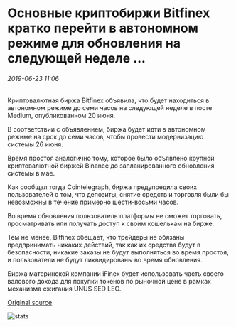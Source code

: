 # Основные криптобиржи Bitfinex кратко перейти в автономном режиме для обновления на следующей неделе ...

###### 2019-06-23 11:06

Криптовалютная биржа Bitfinex объявила, что будет находиться в автономном режиме до семи часов на следующей неделе в посте Medium, опубликованном 20 июня.

В соответствии с объявлением, биржа будет идти в автономном режиме на срок до семи часов, чтобы провести модернизацию системы 26 июня.

Время простоя аналогично тому, которое было объявлено крупной криптовалютной биржей Binance до запланированного обновления системы в мае.

Как сообщал тогда Cointelegraph, биржа предупредила своих пользователей о том, что депозиты, снятие средств и торговля были бы невозможны в течение примерно шести-восьми часов.

Во время обновления пользователь платформы не сможет торговать, просматривать или получать доступ к своим кошелькам на бирже.

Тем не менее, Bitfinex обещает, что трейдеры не обязаны предпринимать никаких действий, так как их средства будут в безопасности, никакие заказы не будут выполняться во время простоя, и пользователи не будут ликвидированы во время обновления.

Биржа материнской компании iFinex будет использовать часть своего валового дохода для покупки токенов по рыночной цене в рамках механизма сжигания UNUS SED LEO.

[Original source](https://cointelegraph.com/news/major-crypto-exchange-bitfinex-to-briefly-go-offline-for-upgrade-next-week)

![stats](https://c.statcounter.com/11760860/0/a89fa40b/1/ "stats")